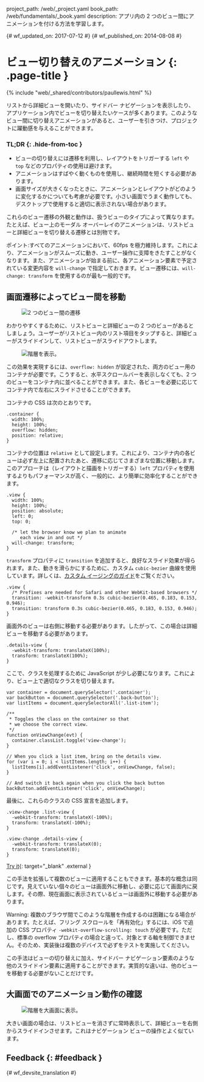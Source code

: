 project_path: /web/_project.yaml book_path: /web/fundamentals/_book.yaml description: アプリ内の 2 つのビュー間にアニメーションを付ける方法を学習します。

{# wf_updated_on: 2017-07-12 #} {# wf_published_on: 2014-08-08 #}

# ビュー切り替えのアニメーション {: .page-title }

{% include "web/_shared/contributors/paullewis.html" %}

リストから詳細ビューを開いたり、サイドバー ナビゲーションを表示したり、アプリケーション内でビューを切り替えたいケースが多くあります。このようなビュー間に切り替えアニメーションがあると、ユーザーを引きつけ、プロジェクトに躍動感を与えることができます。

### TL;DR {: .hide-from-toc }

* ビューの切り替えには遷移を利用し、レイアウトをトリガーする `left` や `top` などのプロパティの使用は避けます。
* アニメーションはすばやく動くものを使用し、継続時間を短くする必要があります。
* 画面サイズが大きくなったときに、アニメーションとレイアウトがどのように変化するかについても考慮が必要です。小さい画面でうまく動作しても、デスクトップで使用すると適切に表示されない場合があります。

これらのビュー遷移の外観と動作は、扱うビューのタイプによって異なります。たとえば、ビュー上のモーダル オーバーレイのアニメーションは、リストビューと詳細ビューを切り替える遷移とは別物です。

ポイント:すべてのアニメーションにおいて、60fps を極力維持します。これにより、アニメーションがスムーズに動き、ユーザー操作に支障をきたすことがなくなります。また、アニメーションが始まる前に、各アニメーション要素で予定されている変更内容を `will-change` で指定しておきます。ビュー遷移には、`will-change: transform` を使用するのが最も一般的です。

## 画面遷移によってビュー間を移動

<div class="attempt-left">
  <figure>
    <img src="images/view-translate.gif" alt="2 つのビュー間の遷移" />
  </figure>
</div>

わかりやすくするために、リストビューと詳細ビューの 2 つのビューがあるとしましょう。ユーザーがリストビュー内のリスト項目をタップすると、詳細ビューがスライドインして、リストビューがスライドアウトします。

<div style="clear:both;"></div>

<div class="attempt-right">
  <figure>
    <img src="images/container-two-views.svg" alt="階層を表示。" />
  </figure>
</div>

この効果を実現するには、`overflow: hidden` が設定された、両方のビュー用のコンテナが必要です。こうすると、水平スクロールバーを表示しなくても、2 つのビューをコンテナ内に並べることができます。また、各ビューを必要に応じてコンテナ内で左右にスライドさせることができます。

<div style="clear:both;"></div>

コンテナの CSS は次のとおりです。

    .container {
      width: 100%;
      height: 100%;
      overflow: hidden;
      position: relative;
    }
    

コンテナの位置は `relative` として設定します。これにより、コンテナ内の各ビューは必ず左上に配置されたあと、遷移に応じてさまざまな位置に移動します。このアプローチは（レイアウトと描画をトリガーする）`left` プロパティを使用するよりもパフォーマンスが高く、一般的に、より簡単に効率化することができます。

    .view {
      width: 100%;
      height: 100%;
      position: absolute;
      left: 0;
      top: 0;
    
      /* let the browser know we plan to animate
         each view in and out */
      will-change: transform;
    }
    

`transform` プロパティに `transition` を追加すると、良好なスライド効果が得られます。また、動きを滑らかにするために、カスタム `cubic-bezier` 曲線を使用しています。詳しくは、[カスタム イージングのガイド](custom-easing)をご覧ください。

    .view {
      /* Prefixes are needed for Safari and other WebKit-based browsers */
      transition: -webkit-transform 0.3s cubic-bezier(0.465, 0.183, 0.153, 0.946);
      transition: transform 0.3s cubic-bezier(0.465, 0.183, 0.153, 0.946);
    }
    

画面外のビューは右側に移動する必要があります。したがって、この場合は詳細ビューを移動する必要があります。

    .details-view {
      -webkit-transform: translateX(100%);
      transform: translateX(100%);
    }
    

ここで、クラスを処理するために JavaScript が少し必要になります。これにより、ビュー上で適切なクラスを切り替えます。

    var container = document.querySelector('.container');
    var backButton = document.querySelector('.back-button');
    var listItems = document.querySelectorAll('.list-item');
    
    /**
     * Toggles the class on the container so that
     * we choose the correct view.
     */
    function onViewChange(evt) {
      container.classList.toggle('view-change');
    }
    
    // When you click a list item, bring on the details view.
    for (var i = 0; i < listItems.length; i++) {
      listItems[i].addEventListener('click', onViewChange, false);
    }
    
    // And switch it back again when you click the back button
    backButton.addEventListener('click', onViewChange);
    

最後に、これらのクラスの CSS 宣言を追加します。

    .view-change .list-view {
      -webkit-transform: translateX(-100%);
      transform: translateX(-100%);
    }
    
    .view-change .details-view {
      -webkit-transform: translateX(0);
      transform: translateX(0);
    }
    

[Try it](https://googlesamples.github.io/web-fundamentals/fundamentals/design-and-ux/animations/inter-view-animation.html){: target="_blank" .external }

この手法を拡張して複数のビューに適用することもできます。基本的な概念は同じです。見えていない個々のビューは画面外に移動し、必要に応じて画面内に戻します。その際、現在画面に表示されているビューは画面外に移動する必要があります。

Warning: 複数のブラウザ間でこのような階層を作成するのは困難になる場合があります。たとえば、フリング スクロールを「再有効化」するには、iOS で追加の CSS プロパティ `-webkit-overflow-scrolling: touch` が必要です。ただし、標準の overflow プロパティの場合と違って、対象とする軸を制御できません。そのため、実装後は複数のデバイスで必ずをテストを実施してください。

この手法はビューの切り替えに加え、サイドバー ナビゲーション要素のような他のスライドイン要素に適用することができます。実質的な違いは、他のビューを移動する必要がないことだけです。

## 大画面でのアニメーション動作の確認

<div class="attempt-right">
  <figure>
    <img src="images/container-two-views-ls.svg" alt="階層を大画面に表示。" />
  </figure>
</div>

大きい画面の場合は、リストビューを消さずに常時表示して、詳細ビューを右側からスライドインさせます。これはナビゲーション ビューの操作とよく似ています。

## Feedback {: #feedback }

{# wf_devsite_translation #}